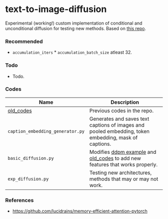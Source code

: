 # text-to-image-diffusion
Experimental (working!) custom implementation of conditional and unconditional diffusion for testing new methods. Based on [this repo](https://github.com/quickgrid/pytorch-diffusion). 

### Recommended 
- `accumulation_iters` * `accumulation_batch_size` atleast 32.

### Todo
- Todo.

### Codes
| Name | Description |
| --- | --- |
| [old_codes](https://github.com/quickgrid/text-to-image-diffusion/tree/main/old_codes) | Previous codes in the repo. |
| `caption_embedding_generator.py` | Generates and saves text captions of images and pooled embedding, token embedding, mask of captions. |
| `basic_diffusion.py` | Modifies [ddpm example](https://github.com/quickgrid/pytorch-diffusion) and [old_codes](https://github.com/quickgrid/text-to-image-diffusion/tree/main/old_codes) to add new features that works properly. |
| `exp_diffusion.py` | Testing new architectures, methods that may or may not work. |

### References

- https://github.com/lucidrains/memory-efficient-attention-pytorch
